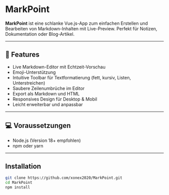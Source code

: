 # MarkPoint

**MarkPoint** ist eine schlanke Vue.js-App zum einfachen Erstellen und Bearbeiten von Markdown-Inhalten mit Live-Preview. Perfekt für Notizen, Dokumentation oder Blog-Artikel.

---

## 🚀 Features

- Live Markdown-Editor mit Echtzeit-Vorschau
- Emoji-Unterstützung
- Intuitive Toolbar für Textformatierung (fett, kursiv, Listen, Unterstreichen)
- Saubere Zeilenumbrüche im Editor
- Export als Markdown und HTML
- Responsives Design für Desktop & Mobil
- Leicht erweiterbar und anpassbar

---

## 💻 Voraussetzungen

- Node.js (Version 18+ empfohlen)  
- npm oder yarn

---

## Installation

```bash
git clone https://github.com/xonex2020/MarkPoint.git
cd MarkPoint
npm install
